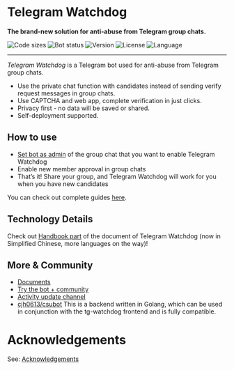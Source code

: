# Telegram Watchdog
**The brand-new solution for anti-abuse from Telegram group chats.**

![Code sizes](https://img.shields.io/github/languages/code-size/Astrian/tg-watchdog) ![Bot status](https://img.shields.io/uptimerobot/status/m792170701-ebdaa3087e981bf3114d557f?label=bot%20now) ![Version](https://img.shields.io/github/v/release/Astrian/tg-watchdog) ![License](https://img.shields.io/github/license/Astrian/tg-watchdog) ![Language](https://img.shields.io/github/languages/top/Astrian/tg-watchdog)

---

*Telegram Watchdog* is a Telegram bot used for anti-abuse from Telegram group chats.

- Use the private chat function with candidates instead of sending verify request messages in group chats.
- Use CAPTCHA and web app, complete verification in just clicks.
- Privacy first - no data will be saved or shared.
- Self-deployment supported.

## How to use
- [Set bot as admin](https://t.me/WatchdogVerifyBot?startgroup=start&admin=can_invite_users) of the group chat that you want to enable Telegram Watchdog
- Enable new member approval in group chats
- That’s it! Share your group, and Telegram Watchdog will work for you when you have new candidates

You can check out complete guides [here](https://tgwatchdog.astrian.moe/help/enable-in-groupchats/).

## Technology Details
Check out [Handbook part](https://tgwatchdog.astrian.moe/zh/handbook/) of the document of Telegram Watchdog (now in Simplified Chinese, more languages on the way)!

## More & Community
- [Documents](https://tgwatchdog.astrian.moe/)
- [Try the bot + community](https://t.me/tgwatchdog_chat)
- [Activity update channel](https://t.me/tgwatchdog_update)
- [cjh0613/csubot](https://github.com/cjh0613/csubot) This is a backend written in Golang, which can be used in conjunction with the tg-watchdog frontend and is fully compatible. 

# Acknowledgements
See: [Acknowledgements](/acknowledgements.md)
